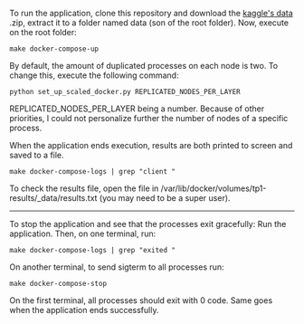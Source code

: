 To run the application, clone this repository and download the [kaggle's data](https://www.kaggle.com/datasets/jeanmidev/public-bike-sharing-in-north-america) .zip, extract it
to a folder named data (son of the root folder).
Now, execute on the root folder:
```
make docker-compose-up
```
By default, the amount of duplicated processes on each node is two. To change this, execute the following command:
```
python set_up_scaled_docker.py REPLICATED_NODES_PER_LAYER
```

REPLICATED_NODES_PER_LAYER being a number. Because of other priorities, I could not personalize further the number of nodes of a specific process.

When the application ends execution, results are both printed to screen and saved to a file.
```
make docker-compose-logs | grep "client "
```
To check the results file, open the file in /var/lib/docker/volumes/tp1-results/_data/results.txt (you may need to be a super user).


------------------------------------------------------------------
To stop the application and see that the processes exit gracefully:
Run the application. Then, on one terminal, run:
```
make docker-compose-logs | grep "exited "
```
On another terminal, to send sigterm to all processes run:
```
make docker-compose-stop
```

On the first terminal, all processes should exit with 0 code. Same goes when the application ends successfully.

